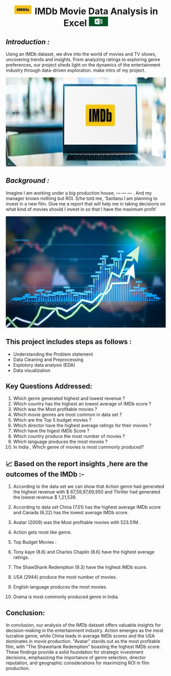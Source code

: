 <h1 align="center">  <img src="IMDb photos/IMDB logo.png" width="60" height="30"/> </a>   IMDb Movie Data Analysis in Excel <a  target="_blank"> <img src="IMDb photos/excel-avancado-1.jpg"  width="60" height="30"/> </a> </h1>

***Introduction :***
-
Using an IMDb dataset, we dive into the world of movies and TV shows, uncovering trends and insights. From analyzing ratings to exploring genre preferences, our project sheds light on the dynamics of the entertainment industry through data-driven exploration. make intro of my project.
<p align="center">
  <img width="600" height="280" src="IMDb photos/images.jpeg">
</p>

***Background :***
-
Imagine I am working under a big production house, — — — . And my manager knows nothing but ROI. S/he told me, ‘Santanu I am planning to invest in a new film. Give me a report that will help me in taking decisions on what kind of movies should I invest in so that I have the maximum profit’
<p align="center">
  <img width="600" height="350" src="IMDb photos/Graph-Analytics.jpg">
</p>


 This project includes steps as follows :
 -
 - Understanding the Problem statement
- Data Cleaning and Preprocessing
- Explotory data analysis (EDA)
- Data visualization 

 Key Questions Addressed:
 -
 1. Which genre generated highest and lowest revenue ?
 2. Which country has the highest an lowest average of IMDb score ?
 3. Which was the Most profitable movies ?
 4. Which movie genres are most common in data set ?
 5. Which are the Top 5 budget movies ?
 6. Which director have the highest average ratings for their movies ?
 7. Which have the higest IMDb Score ?
 8. Which country produce the most number of movies ?
 9. Which language produces the most movies ?
 10. In India , Which genre of movies is most commonly produced?

 📈 Based on the report insights ,here are the outcomes of the IMDb :- 
 -
  1. According to the data set we can  show that Action genre had generated the highest revenue with $ 67,59,97,69,950 and Thriller had generated the lowest revenue $ 1,21,539.

  2. According to data set China (7.01) has the highest average IMDb score and Canada (6.22) has the lowest average IMDb score.

  3. Avatar (2009) was the Most profitable movies with 523.51M .

  4. Action gets most like genre.

  5. Top Budget Movies :

  6. Tony kaye (8.6) and Charles Chaplin (8.6) have the highest average ratings.

  7. The ShawShank Redemption (9.3) have the highest IMDb score.

  8. USA (2944) produce the most number of movies.

  9. English language produces the most movies.

  10. Drama is most commonly produced genre in India.

Conclusion:
-
In conclusion, our analysis of the IMDb dataset offers valuable insights for decision-making in the entertainment industry. Action emerges as the most lucrative genre, while China leads in average IMDb scores and the USA dominates in movie production. "Avatar" stands out as the most profitable film, with "The Shawshank Redemption" boasting the highest IMDb score. These findings provide a solid foundation for strategic investment decisions, emphasizing the importance of genre selection, director reputation, and geographic considerations for maximizing ROI in film production.

